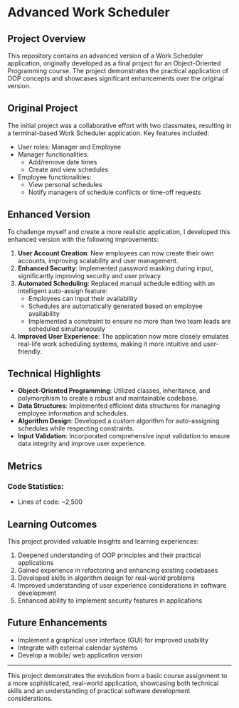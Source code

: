 <h1>Advanced Work Scheduler</h1>

<h2>Project Overview</h2>

<p>This repository contains an advanced version of a Work Scheduler application, originally developed as a final project for an Object-Oriented Programming course. The project demonstrates the practical application of OOP concepts and showcases significant enhancements over the original version.</p>

<h2>Original Project</h2>

<p>The initial project was a collaborative effort with two classmates, resulting in a terminal-based Work Scheduler application. Key features included:</p>

<ul>
  <li>User roles: Manager and Employee</li>
  <li>Manager functionalities:
    <ul>
      <li>Add/remove date times</li>
      <li>Create and view schedules</li>
    </ul>
  </li>
  <li>Employee functionalities:
    <ul>
      <li>View personal schedules</li>
      <li>Notify managers of schedule conflicts or time-off requests</li>
    </ul>
  </li>
</ul>

<h2>Enhanced Version</h2>

<p>To challenge myself and create a more realistic application, I developed this enhanced version with the following improvements:</p>

<ol>
  <li><strong>User Account Creation</strong>: New employees can now create their own accounts, improving scalability and user management.</li>
  <li><strong>Enhanced Security</strong>: Implemented password masking during input, significantly improving security and user privacy.</li>
  <li><strong>Automated Scheduling</strong>: Replaced manual schedule editing with an intelligent auto-assign feature:
    <ul>
      <li>Employees can input their availability</li>
      <li>Schedules are automatically generated based on employee availability</li>
      <li>Implemented a constraint to ensure no more than two team leads are scheduled simultaneously</li>
    </ul>
  </li>
  <li><strong>Improved User Experience</strong>: The application now more closely emulates real-life work scheduling systems, making it more intuitive and user-friendly.</li>
</ol>

<h2>Technical Highlights</h2>

<ul>
  <li><strong>Object-Oriented Programming</strong>: Utilized classes, inheritance, and polymorphism to create a robust and maintainable codebase.</li>
  <li><strong>Data Structures</strong>: Implemented efficient data structures for managing employee information and schedules.</li>
  <li><strong>Algorithm Design</strong>: Developed a custom algorithm for auto-assigning schedules while respecting constraints.</li>
  <li><strong>Input Validation</strong>: Incorporated comprehensive input validation to ensure data integrity and improve user experience.</li>
</ul>

<h2>Metrics</h2>

<h3>Code Statistics:</h3>
<ul>
  <li>Lines of code: ~2,500</li>
</ul>

<h2>Learning Outcomes</h2>

<p>This project provided valuable insights and learning experiences:</p>

<ol>
  <li>Deepened understanding of OOP principles and their practical applications</li>
  <li>Gained experience in refactoring and enhancing existing codebases</li>
  <li>Developed skills in algorithm design for real-world problems</li>
  <li>Improved understanding of user experience considerations in software development</li>
  <li>Enhanced ability to implement security features in applications</li>
</ol>

<h2>Future Enhancements</h2>

<ul>
  <li>Implement a graphical user interface (GUI) for improved usability</li>
  <li>Integrate with external calendar systems</li>
  <li>Develop a mobile/ web application version</li>
</ul>

<hr>

<p>This project demonstrates the evolution from a basic course assignment to a more sophisticated, real-world application, showcasing both technical skills and an understanding of practical software development considerations.</p>
